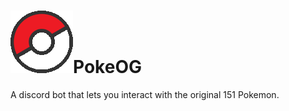 # ![Pokeball](/res/pokeball.png)PokeOG
A discord bot that lets you interact with the original 151 Pokemon.

